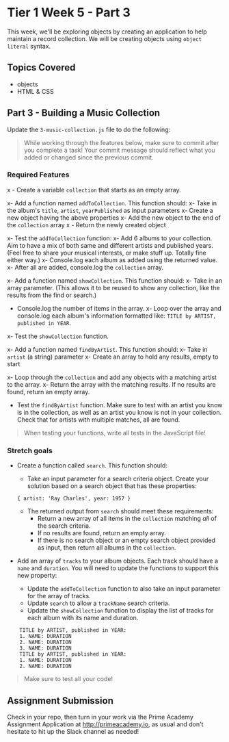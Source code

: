# Tier 1 Week 5 - Part 3

This week, we'll be exploring objects by creating an application to help maintain a record collection. We will be creating objects using `object literal` syntax.

## Topics Covered

- objects
- HTML & CSS

## Part 3 - Building a Music Collection

Update the `3-music-collection.js` file to do the following:

> While working through the features below, make sure to commit after you complete a task! Your commit message should reflect what you added or changed since the previous commit.

### Required Features

x - Create a variable `collection` that starts as an empty array.

x- Add a function named `addToCollection`. This function should:
x- Take in the album's `title`, `artist`, `yearPublished` as input parameters
x- Create a new object having the above properties
x- Add the new object to the end of the `collection` array
x - Return the newly created object

x- Test the `addToCollection` function:
x- Add 6 albums to your collection. Aim to have a mix of both same and different artists and published years. (Feel free to share your musical interests, or make stuff up. Totally fine either way.)
x- Console.log each album as added using the returned value.
x- After all are added, console.log the `collection` array.

x- Add a function named `showCollection`. This function should:
x- Take in an array parameter. (This allows it to be reused to show any collection, like the results from the find or search.)

- Console.log the number of items in the array.
  x- Loop over the array and console.log each album's information formatted like: `TITLE by ARTIST, published in YEAR`.

x- Test the `showCollection` function.

x- Add a function named `findByArtist`. This function should:
x- Take in `artist` (a string) parameter
x- Create an array to hold any results, empty to start

x- Loop through the `collection` and add any objects with a matching artist to the array.
x- Return the array with the matching results. If no results are found, return an empty array.

- Test the `findByArtist` function. Make sure to test with an artist you know is in the collection, as well as an artist you know is not in your collection. Check that for artists with multiple matches, all are found.

> When testing your functions, write all tests in the JavaScript file!

### Stretch goals

- Create a function called `search`. This function should:

  - Take an input parameter for a search criteria object. Create your solution based on a search object that has these properties:

  ```
  { artist: 'Ray Charles', year: 1957 }
  ```

  - The returned output from `search` should meet these requirements:
    - Return a new array of all items in the `collection` matching _all_ of the search criteria.
    - If no results are found, return an empty array.
    - If there is no search object or an empty search object provided as input, then return all albums in the `collection`.

- Add an array of `tracks` to your album objects. Each track should have a `name` and `duration`. You will need to update the functions to support this new property:
  - Update the `addToCollection` function to also take an input parameter for the array of tracks.
  - Update `search` to allow a `trackName` search criteria.
  - Update the `showCollection` function to display the list of tracks for each album with its name and duration.

```
    TITLE by ARTIST, published in YEAR:
    1. NAME: DURATION
    2. NAME: DURATION
    3. NAME: DURATION
    TITLE by ARTIST, published in YEAR:
    1. NAME: DURATION
    2. NAME: DURATION
```

> Make sure to test all your code!

## Assignment Submission

Check in your repo, then turn in your work via the Prime Academy Assignment Application at http://primeacademy.io, as usual and don't hesitate to hit up the Slack channel as needed!
